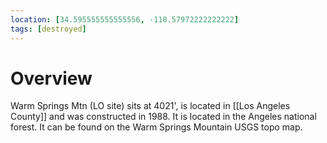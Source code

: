 ```yaml
---
location: [34.595555555555556, -118.57972222222222]
tags: [destroyed]
---
```


# Overview

Warm Springs Mtn (LO site) sits at 4021', is located in [[Los Angeles County]] and was constructed in 1988. It is located in the Angeles national forest. It can be found on the Warm Springs Mountain USGS topo map.

